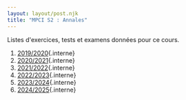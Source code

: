 ```yaml
---
layout: layout/post.njk 
title: "MPCI S2 : Annales"
---
```


<!-- début résumé -->

Listes d'exercices, tests et examens données pour ce cours.

<!-- end résumé -->

1. [2019/2020](./2019-2020){.interne}
2. [2020/2021](./2020-2021){.interne}
3. [2021/2022](./2021-2022){.interne}
4. [2022/2023](./2022-2023){.interne}
5. [2023/2024](./2023-2024){.interne}
6. [2024/2025](./2024-2025){.interne}
